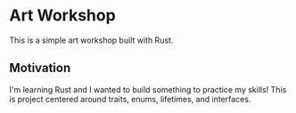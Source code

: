 # Art Workshop

This is a simple art workshop built with Rust.

## Motivation

I'm learning Rust and I wanted to build something to practice my skills! This is project centered around traits, enums, lifetimes, and interfaces.

